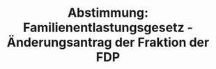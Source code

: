 ---
abstimmung:
  abstimmung: 1
  bundestagssitzung: 58
  legislaturperiode: 19
categories:
- Todo
data:
- title: Abstimmungsergebnis 20181018_1-data.pdf
  url: /res/2021-btw/abstimmungsergebnisse/20181018_1-data.pdf
- title: Abstimmungsergebnis 20181018_1_xls-data.xls
  url: /res/2021-btw/abstimmungsergebnisse/20181018_1_xls-data.xls
- title: Abstimmungsergebnis 20181018_1_xls-datacsv
  url: /res/2021-btw/abstimmungsergebnisse/csv/20181018_1_xls-datacsv
ergebnis:
  afd:
    enthaltung: 0
    gesamt: 92
    ja: 0
    nein: 80
    nichtabgegeben: 12
    ungueltig: 0
  bü90/gr:
    enthaltung: 0
    gesamt: 67
    ja: 0
    nein: 62
    nichtabgegeben: 5
    ungueltig: 0
  cdu/csu:
    enthaltung: 1
    gesamt: 246
    ja: 3
    nein: 230
    nichtabgegeben: 12
    ungueltig: 0
  die linke.:
    enthaltung: 0
    gesamt: 69
    ja: 0
    nein: 65
    nichtabgegeben: 4
    ungueltig: 0
  fdp:
    enthaltung: 0
    gesamt: 80
    ja: 76
    nein: 0
    nichtabgegeben: 4
    ungueltig: 0
  file: 20181018_1_xls-data.xls
  fraktionslos:
    enthaltung: 0
    gesamt: 2
    ja: 1
    nein: 0
    nichtabgegeben: 1
    ungueltig: 0
  spd:
    enthaltung: 0
    gesamt: 153
    ja: 0
    nein: 140
    nichtabgegeben: 13
    ungueltig: 0
layout: abstimmung
links:
- title: Link zu bundestag.de
  url: https://www.bundestag.de/parlament/plenum/abstimmung/abstimmung?id=552
preview: 'Deutscher Bundestag


  58. Sitzung des Deutschen Bundestages

  am Donnerstag, 18. Oktober 2018


  Endgültiges Ergebnis der Namentlichen Abstimmung Nr. 1


  Änderungsantrag der Abgeordneten Stefan Thomae, Renata Alt, Jens Beeck, weiteren

  Abgeordneten und der Fraktion der FDP

  zu der zweiten Beratung des Gesetzentwurfs der Abgeordneten Christian Lindner, Dr.

  Marco Buschmann, Katrin Helling-Plahr, weiteren Abgeordneten und der Fraktion der
  FDP

  Entwurf eines Gesetzes zur Änderung des Asylgesetzes - Einstufung der Demokratischen

  Volksrepublik Algerien, des Königreichs Marokko und der Tunesischen Republik als

  sichere Herkunftsstaaten

  Drs. 19/957, 19/4979 und 19/5079'
tags:
- Todo
title: 'Abstimmung: Familienentlastungsgesetz - Änderungsantrag der Fraktion der FDP'
---
